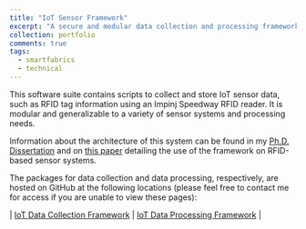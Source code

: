 ```yaml
---
title: "IoT Sensor Framework"
excerpt: "A secure and modular data collection and processing framework for heterogeneous Internet-of-Things (IoT) sensor networks."
collection: portfolio
comments: true
tags:
  - smartfabrics
  - technical
---
```


This software suite contains scripts to collect and store IoT sensor data, such as RFID tag information using an Impinj Speedway RFID reader.  It is modular and generalizable to a variety of sensor systems and processing needs.  

Information about the architecture of this system can be found in my [Ph.D. Dissertation](/publication/dissertation) and on [this paper](/publication/iotdi2017) detailing the use of the framework on RFID-based sensor systems.

The packages for data collection and data processing, respectively, are hosted on GitHub at the following locations (please feel free to contact me for access if you are unable to view these pages):

| [IoT Data Collection Framework](https://github.com/drexelwireless/iot-sensor-framework) | 
[IoT Data Processing Framework](https://github.com/drexelwireless/iot-processing-framework) |
